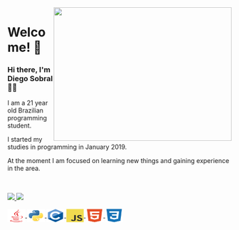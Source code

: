 <img align="right" width="400" height="300" src=https://i.pinimg.com/originals/f3/05/b5/f305b5a3b918052d0013b6fa98877dfc.gif>

# Welcome! :pushpin:	

### Hi there, I'm Diego Sobral 👩‍💻

 I am a 21 year old Brazilian programming student.

 I started my studies in programming in January 2019.

 At the moment I am focused on learning new things and gaining experience in the area.
 
 ##
 <br>
 <div>
  <a href="https://github.com/DiegoSobral">
  <img height="180em" src="https://github-readme-stats.vercel.app/api?username=DiegoSobral&show_icons=true&theme=tokyonight&include_all_commits=true&count_private=true"/>
  <img height="150em" src="https://github-readme-stats.vercel.app/api/top-langs/?username=DiegoSobral&layout=compact&langs_count=7&theme=tokyonight"/>
</div> 
 <div style="display: inline_block"><br>
  <img align="center" height="30" width="40" src="https://github.com/devicons/devicon/blob/master/icons/java/java-plain.svg">
  <img align="center" height="30" width="40" src="https://github.com/devicons/devicon/blob/master/icons/python/python-original.svg">
  <img align="center" height="30" width="40" src="https://github.com/devicons/devicon/blob/master/icons/c/c-original.svg">
  <img align="center" height="30" width="40" src="https://github.com/devicons/devicon/blob/master/icons/javascript/javascript-original.svg">
  <img align="center" height="30" width="40" src="https://github.com/devicons/devicon/blob/master/icons/html5/html5-plain.svg">
  <img align="center" height="30" width="40" src="https://github.com/devicons/devicon/blob/master/icons/css3/css3-plain.svg">
</div>
